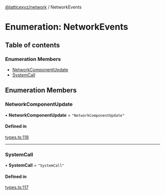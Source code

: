 [@latticexyz/network](../README.md) / NetworkEvents

# Enumeration: NetworkEvents

## Table of contents

### Enumeration Members

- [NetworkComponentUpdate](NetworkEvents.md#networkcomponentupdate)
- [SystemCall](NetworkEvents.md#systemcall)

## Enumeration Members

### NetworkComponentUpdate

• **NetworkComponentUpdate** = `"NetworkComponentUpdate"`

#### Defined in

[types.ts:118](https://github.com/latticexyz/mud/blob/28a579f35/packages/network/src/types.ts#L118)

---

### SystemCall

• **SystemCall** = `"SystemCall"`

#### Defined in

[types.ts:117](https://github.com/latticexyz/mud/blob/28a579f35/packages/network/src/types.ts#L117)
